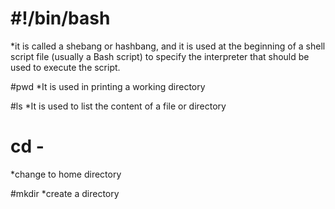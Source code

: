 # #!/bin/bash
*it is called a shebang or hashbang, and it is used at the beginning of a shell script file (usually a Bash script) to specify the interpreter that should be used to execute the script.

#pwd
*It is used in printing a working directory

#ls 
*It is used to list the content of a file or directory

# cd -
*change to home directory

#mkdir
*create a directory
